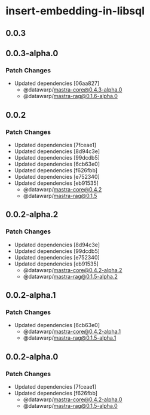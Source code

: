 # insert-embedding-in-libsql

## 0.0.3

## 0.0.3-alpha.0

### Patch Changes

- Updated dependencies [06aa827]
  - @datawarp/mastra-core@0.4.3-alpha.0
  - @datawarp/mastra-rag@0.1.6-alpha.0

## 0.0.2

### Patch Changes

- Updated dependencies [7fceae1]
- Updated dependencies [8d94c3e]
- Updated dependencies [99dcdb5]
- Updated dependencies [6cb63e0]
- Updated dependencies [f626fbb]
- Updated dependencies [e752340]
- Updated dependencies [eb91535]
  - @datawarp/mastra-core@0.4.2
  - @datawarp/mastra-rag@0.1.5

## 0.0.2-alpha.2

### Patch Changes

- Updated dependencies [8d94c3e]
- Updated dependencies [99dcdb5]
- Updated dependencies [e752340]
- Updated dependencies [eb91535]
  - @datawarp/mastra-core@0.4.2-alpha.2
  - @datawarp/mastra-rag@0.1.5-alpha.2

## 0.0.2-alpha.1

### Patch Changes

- Updated dependencies [6cb63e0]
  - @datawarp/mastra-core@0.4.2-alpha.1
  - @datawarp/mastra-rag@0.1.5-alpha.1

## 0.0.2-alpha.0

### Patch Changes

- Updated dependencies [7fceae1]
- Updated dependencies [f626fbb]
  - @datawarp/mastra-core@0.4.2-alpha.0
  - @datawarp/mastra-rag@0.1.5-alpha.0
